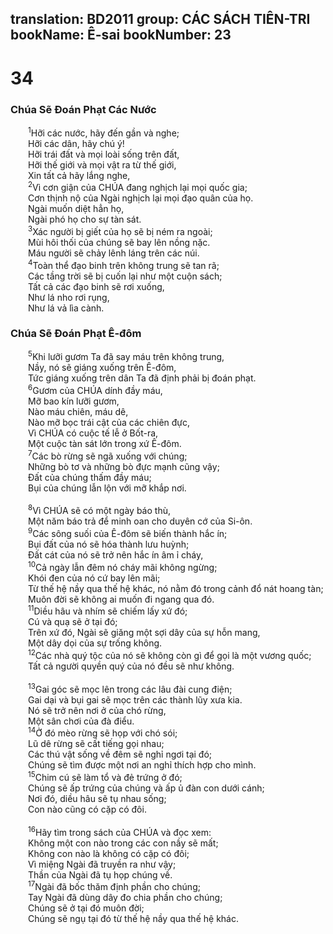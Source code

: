 translation: BD2011
group: CÁC SÁCH TIÊN-TRI
bookName: Ê-sai 
bookNumber: 23
-------

<div class="title"><h1>34</h1><h3>Chúa Sẽ Ðoán Phạt Các Nước</h3></div>
<span class="verse es_34_1">  <sup>1</sup>Hỡi các nước, hãy đến gần và nghe;<br/>  Hỡi các dân, hãy chú ý!<br/>  Hỡi trái đất và mọi loài sống trên đất,<br/>  Hỡi thế giới và mọi vật ra từ thế giới,<br/>  Xin tất cả hãy lắng nghe,<br/></span>
<span class="verse es_34_2">  <sup>2</sup>Vì cơn giận của CHÚA đang nghịch lại mọi quốc gia;<br/>  Cơn thịnh nộ của Ngài nghịch lại mọi đạo quân của họ.<br/>  Ngài muốn diệt hẳn họ,<br/>  Ngài phó họ cho sự tàn sát.<br/></span>
<span class="verse es_34_3">  <sup>3</sup>Xác người bị giết của họ sẽ bị ném ra ngoài;<br/>  Mùi hôi thối của chúng sẽ bay lên nồng nặc.<br/>  Máu người sẽ chảy lênh láng trên các núi.<br/></span>
<span class="verse es_34_4">  <sup>4</sup>Toàn thể đạo binh trên không trung sẽ tan rã;<br/>  Các tầng trời sẽ bị cuốn lại như một cuộn sách;<br/>  Tất cả các đạo binh sẽ rơi xuống, <br/>  Như lá nho rơi rụng, <br/>  Như lá vả lìa cành.<br/></span>
<div class="title"><h3>Chúa Sẽ Ðoán Phạt Ê-đôm</h3></div>
<span class="verse es_34_5">  <sup>5</sup>Khi lưỡi gươm Ta đã say máu trên không trung,<br/>  Nầy, nó sẽ giáng xuống trên Ê-đôm,<br/>  Tức giáng xuống trên dân Ta đã định phải bị đoán phạt.<br/></span>
<span class="verse es_34_6">  <sup>6</sup>Gươm của CHÚA dính đầy máu,<br/>  Mỡ bao kín lưỡi gươm,<br/>  Nào máu chiên, máu dê,<br/>  Nào mỡ bọc trái cật của các chiên đực,<br/>  Vì CHÚA có cuộc tế lễ ở Bốt-ra,<br/>  Một cuộc tàn sát lớn trong xứ Ê-đôm.<br/></span>
<span class="verse es_34_7">  <sup>7</sup>Các bò rừng sẽ ngã xuống với chúng;<br/>  Những bò tơ và những bò đực mạnh cũng vậy;<br/>  Ðất của chúng thấm đầy máu;<br/>  Bụi của chúng lẫn lộn với mỡ khắp nơi.<br/><br/></span>
<span class="verse es_34_8">  <sup>8</sup>Vì CHÚA sẽ có một ngày báo thù,<br/>  Một năm báo trả để minh oan cho duyên cớ của Si-ôn.<br/></span>
<span class="verse es_34_9">  <sup>9</sup>Các sông suối của Ê-đôm sẽ biến thành hắc ín;<br/>  Bụi đất của nó sẽ hóa thành lưu huỳnh;<br/>  Ðất cát của nó sẽ trở nên hắc ín âm ỉ cháy,<br/></span>
<span class="verse es_34_10">  <sup>10</sup>Cả ngày lẫn đêm nó cháy mãi không ngừng;<br/>  Khói đen của nó cứ bay lên mãi;<br/>  Từ thế hệ nầy qua thế hệ khác, nó nằm đó trong cảnh đổ nát hoang tàn;<br/>  Muôn đời sẽ không ai muốn đi ngang qua đó.<br/></span>
<span class="verse es_34_11">  <sup>11</sup>Diều hâu và nhím sẽ chiếm lấy xứ đó;<br/>  Cú và quạ sẽ ở tại đó;<br/>  Trên xứ đó, Ngài sẽ giăng một sợi dây của sự hỗn mang,<br/>  Một dây dọi của sự trống không.<br/></span>
<span class="verse es_34_12">  <sup>12</sup>Các nhà quý tộc của nó sẽ không còn gì để gọi là một vương quốc;<br/>  Tất cả người quyền quý của nó đều sẽ như không.<br/><br/></span>
<span class="verse es_34_13">  <sup>13</sup>Gai góc sẽ mọc lên trong các lâu đài cung điện;<br/>  Gai dại và bụi gai sẽ mọc trên các thành lũy xưa kia.<br/>  Nó sẽ trở nên nơi ở của chó rừng,<br/>  Một sân chơi của đà điểu.<br/></span>
<span class="verse es_34_14">  <sup>14</sup>Ở đó mèo rừng sẽ họp với chó sói;<br/>  Lũ dê rừng sẽ cất tiếng gọi nhau;<br/>  Các thú vật sống về đêm sẽ nghỉ ngơi tại đó;<br/>  Chúng sẽ tìm được một nơi an nghỉ thích hợp cho mình.<br/></span>
<span class="verse es_34_15">  <sup>15</sup>Chim cú sẽ làm tổ và đẻ trứng ở đó;<br/>  Chúng sẽ ấp trứng của chúng và ấp ủ đàn con dưới cánh;<br/>  Nơi đó, diều hâu sẽ tụ nhau sống;<br/>  Con nào cũng có cặp có đôi.<br/><br/></span>
<span class="verse es_34_16">  <sup>16</sup>Hãy tìm trong sách của CHÚA và đọc xem: <br/>  Không một con nào trong các con nầy sẽ mất;<br/>  Không con nào là không có cặp có đôi;<br/>  Vì miệng Ngài đã truyền ra như vậy;<br/>  Thần của Ngài đã tụ họp chúng về.<br/></span>
<span class="verse es_34_17">  <sup>17</sup>Ngài đã bốc thăm định phần cho chúng;<br/>  Tay Ngài đã dùng dây đo chia phần cho chúng;<br/>  Chúng sẽ ở tại đó muôn đời;<br/>  Chúng sẽ ngụ tại đó từ thế hệ nầy qua thế hệ khác.<br/></span>
